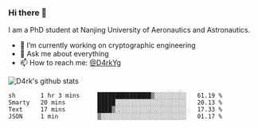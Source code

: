 ### Hi there 👋

I am a PhD student at Nanjing University of Aeronautics and Astronautics.

- 🔭 I’m currently working on cryptographic engineering
- 💬 Ask me about everything
- 📫 How to reach me: [@D4rkYg](https://twitter.com/D4rkYg)

![D4rk's github stats](https://github-readme-stats.vercel.app/api?username=dd4rk&show_icons=true&title_color=fff&icon_color=79ff97&text_color=9f9f9f&bg_color=151515)

<!--START_SECTION:waka-->
```text
sh       1 hr 3 mins     ███████████████▒░░░░░░░░░   61.19 % 
Smarty   20 mins         █████░░░░░░░░░░░░░░░░░░░░   20.13 % 
Text     17 mins         ████▒░░░░░░░░░░░░░░░░░░░░   17.33 % 
JSON     1 min           ▒░░░░░░░░░░░░░░░░░░░░░░░░   01.17 % 
```
<!--END_SECTION:waka-->
